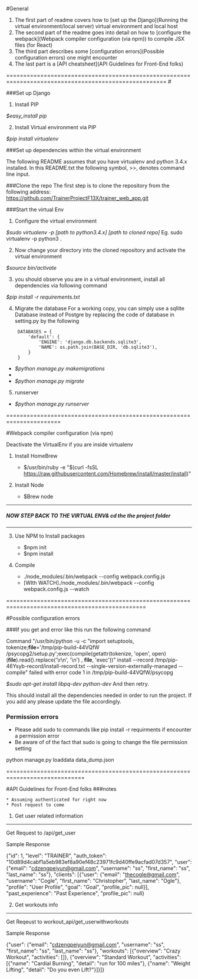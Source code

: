 #General

  1. The first part of readme covers how to [set up the Django](Running the virtual environment/local server) virtual environment and local host
  2. The second part of the readme goes into detail on how to [configure the webpack](Webpack compiler configuration (via npm)) to compile JSX files (for React)
  3. The third part describes some [configuration errors](Possible configuration errors) one might encounter
  4. The last part is a [API cheatsheet](API Guidelines for Front-End folks) 

=====================================================================================================
#<a name="Running the virtual environment/local server"></a>

###Set up Django

1. Install PIP

  *$easy_install pip*

2. Install Virtual environment via PIP

  *$pip install virtualenv*


###Set up dependencies within the virtual environment

The following README assumes that you have virtualenv and python 3.4.x installed.
In this README.txt the following symbol, >>, denotes command line input.

###Clone the repo
The first step is to clone the repository from the following address:
https://github.com/TrainerProjectF13X/trainer_web_app.git


###Start the virtual Env

1. Configure the virtual environment

  *$sudo virtualenv -p [path to python3.4.x] [path to cloned repo]*
  Eg. sudo virtualenv -p python3 .


2. Now change your directory into the cloned repository and activate the virtual environment

  *$source bin/activate*



3. you should observe you are in a virtual environment, install all dependencies via following command


  *$pip install -r requirements.txt*


4. Migrate the database
  For a working copy, you can simply use a sqllite Database instead of Postgre by replacing the code of database in setting.py by the following


            
        DATABASES = {
            'default': {
                'ENGINE': 'django.db.backends.sqlite3',
                'NAME': os.path.join(BASE_DIR, 'db.sqlite3'),
            }
        }


  * *$python manage.py makemigrations*
  * 
  * *$python manage.py migrate*

5. runserver

  * *$python manage.py runserver*
  

======================================================================

#Webpack compiler configuration (via npm)

  Deactivate the VirtualEnv if you are inside virtualenv

1. Install HomeBrew
   * $/usr/bin/ruby -e "$(curl -fsSL https://raw.githubusercontent.com/Homebrew/install/master/install)"

2. Install Node
   * $Brew node

   

---------------------------------------------------
##### *NOW STEP BACK TO THE VIRTUAL ENV& cd the the project folder*
--------------------------------------------------



3. Use NPM to Install packages

   * $npm init
   * $npm install

4. Compile 

   * ./node_modules/.bin/webpack --config webpack.config.js
   * [WIth WATCH]./node_modules/.bin/webpack --config webpack.config.js --watch


===============================================================================================

#Possible configuration errors

###If you get and error like this run the following command 

Command "/usr/bin/python -u -c "import setuptools, tokenize;__file__='/tmp/pip-build-44VQfW
/psycopg2/setup.py';exec(compile(getattr(tokenize, 'open', open)(__file__).read().replace('\r\n', '\n')
, __file__, 'exec'))" install --record /tmp/pip-46Ysyb-record/install-record.txt 
--single-version-externally-managed --compile" failed with error code 1 in /tmp/pip-build-44VQfW/psycopg



  *$sudo apt-get install libpq-dev python-dev*
  And then retry.


This should install all the dependencies needed in order to run the project. 
If you add any please update the file accordingly.
### Permission errors

* Please add sudo to commands like pip install -r requirments if encounter a permission error
* Be aware of of the fact that sudo is going to change the file permission setting


python manage.py loaddata data_dump.json

=============================================================================

#API Guidelines for Front-End folks
    ###notes

    * Assuming authenticated for right now
    * Post request to come

1. Get user related information 
-----
Get Request to /api/get_user

Sample Response

{"id": 1, "level": "TRAINER", "auth_token": "10d89d4cabf1a5eb983ef8a90ef48c23971fc9d40ffe9acfad07d357", "user": {"email": "cdzengpeiyun@gmail.com", "username": "ss", "first_name": "ss", "last_name": "ss"}, "clients": [{"user": {"email": "thecogle@gmail.com", "username": "Cogle", "first_name": "Christopher", "last_name": "Ogle"}, "profile": "User Profile", "goal": "Goal", "profile_pic": null}], "past_experience": "Past Experience", "profile_pic": null}



2. Get workouts info
----
Get Reqeust to workout_api/get_userwithworkouts

Sample Response

{"user": {"email": "cdzengpeiyun@gmail.com", "username": "ss", "first_name": "ss", "last_name": "ss"}, "workouts": [{"overview": "Crazy Workout", "activities": []}, {"overview": "Standard Workout", "activities": [{"name": "Cardial Burning", "detail": "run for 100 miles"}, {"name": "Weight Lifting", "detail": "Do you even Lift?"}]}]}
